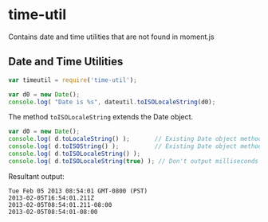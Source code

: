 # time-util #

Contains date and time utilities that are not found in moment.js

## Date and Time Utilities ##

```javascript
var timeutil = require('time-util');

var d0 = new Date();
console.log( "Date is %s", dateutil.toISOLocaleString(d0);
```

The  method ```toISOLocaleString``` extends the Date object.

```javascript
var d0 = new Date();
console.log( d.toLocaleString() );       // Existing Date object method
console.log( d.toISOString() );          // Existing Date object method
console.log( d.toISOLocaleString() );
console.log( d.toISOLocaleString(true) ); // Don't output milliseconds
```

Resultant output:

```console
Tue Feb 05 2013 08:54:01 GMT-0800 (PST)
2013-02-05T16:54:01.211Z
2013-02-05T08:54:01.211-08:00
2013-02-05T08:54:01-08:00
```
